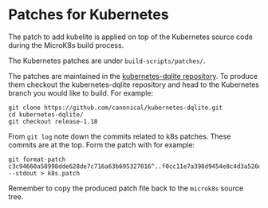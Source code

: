 # Patches for Kubernetes
 
The patch to add kubelite is applied on top of the Kubernetes source code during
the MicroK8s build process.

The Kubernetes patches are under `build-scripts/patches/`.

The patches are maintained in the [kubernetes-dqlite repository](https://github.com/canonical/kubernetes-dqlite).
To produce them checkout the kubernetes-dqlite repository and head to the Kubernetes
branch you would like to build. For example:
```
git clone https://github.com/canonical/kubernetes-dqlite.git
cd kubernetes-dqlite/
git checkout release-1.18
```  
From `git log` note down the commits related to k8s patches. These commits are at the top.
Form the patch with for example:
```
git format-patch c3c94660a58998dde628de7c716a63b695327016^..f0cc11e7a398d9454e8c4d3a526d6372cf1a1889 --stdout > k8s.patch
```

Remember to copy the produced patch file back to the `microk8s` source tree.

